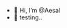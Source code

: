 - 👋 Hi, I’m @Aesal
- 👀 testing..

<!---
Aesal/Aesal is a ✨ special ✨ repository because its `README.md` (this file) appears on your GitHub profile.
You can click the Preview link to take a look at your changes.
testing..
--->
